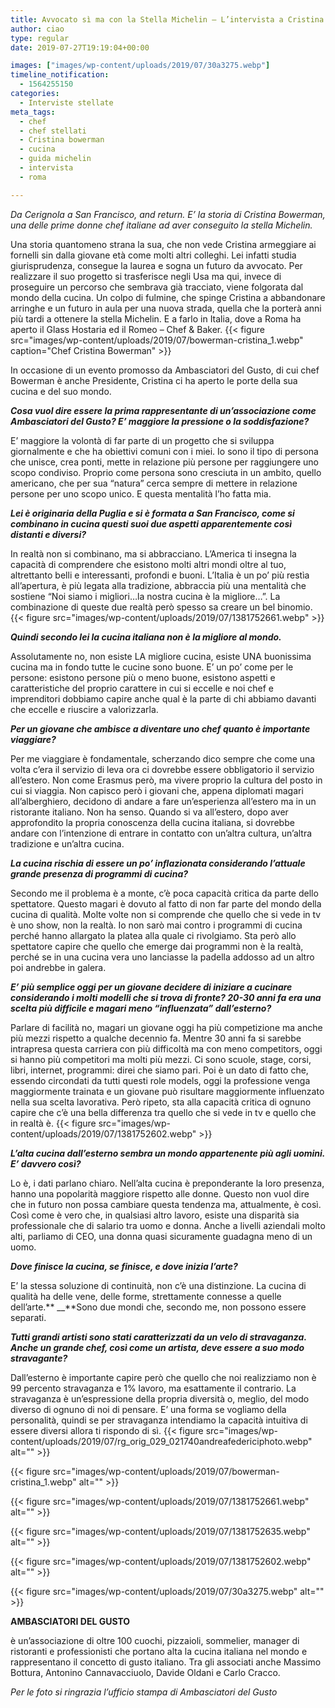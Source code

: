 ```yaml
---
title: Avvocato sì ma con la Stella Michelin – L’intervista a Cristina Bowerman
author: ciao
type: regular
date: 2019-07-27T19:19:04+00:00

images: ["images/wp-content/uploads/2019/07/30a3275.webp"]
timeline_notification:
  - 1564255150
categories:
  - Interviste stellate
meta_tags:
  - chef
  - chef stellati
  - Cristina bowerman
  - cucina
  - guida michelin
  - intervista
  - roma

---
```

_Da Cerignola a San Francisco, and return. E’ la storia di Cristina Bowerman, una delle prime donne chef italiane ad aver conseguito la stella Michelin._<span class="Apple-converted-space">&nbsp;</span>

Una storia quantomeno strana la sua, che non vede Cristina armeggiare ai fornelli sin dalla giovane età come molti altri colleghi. Lei infatti studia giurisprudenza, consegue la laurea e sogna un futuro da avvocato. Per realizzare il suo progetto si trasferisce negli Usa ma qui, invece di proseguire un percorso che sembrava già tracciato, viene folgorata dal mondo della cucina. Un colpo di fulmine, che spinge Cristina a abbandonare arringhe e un futuro in aula per una nuova strada, quella che la porterà anni più tardi a ottenere la stella Michelin. E a farlo in Italia, dove a Roma ha aperto il Glass Hostaria ed il Romeo – Chef & Baker.
{{< figure src="images/wp-content/uploads/2019/07/bowerman-cristina_1.webp" caption="Chef Cristina Bowerman" >}}
 

In occasione di un evento promosso da Ambasciatori del Gusto, di cui chef Bowerman è anche Presidente, Cristina ci ha aperto le porte della sua cucina e del suo mondo.

**_Cosa vuol dire essere la prima rappresentante di un’associazione come Ambasciatori del Gusto? E’ maggiore la pressione o la soddisfazione?_**

E’ maggiore la volontà di far parte di un progetto che si sviluppa giornalmente e che ha obiettivi comuni con i miei. Io sono il tipo di persona che unisce, crea ponti, mette in relazione più persone per raggiungere uno scopo condiviso. Proprio come persona sono cresciuta in un ambito, quello americano, che per sua “natura” cerca sempre di mettere in relazione persone per uno scopo unico. E questa mentalità l’ho fatta mia.

**_Lei è originaria della Puglia e si è formata a San Francisco, come si combinano in cucina questi suoi due aspetti apparentemente così distanti e diversi?_**

In realtà non si combinano, ma si abbracciano. L’America ti insegna la capacità di comprendere che esistono molti altri mondi oltre al tuo, altrettanto belli e interessanti, profondi e buoni. L’Italia è un po’ più restìa all’apertura, è più legata alla tradizione, abbraccia più una mentalità che sostiene “Noi siamo i migliori…la nostra cucina è la migliore…”. La combinazione di queste due realtà però spesso sa creare un bel binomio.
{{< figure src="images/wp-content/uploads/2019/07/1381752661.webp" >}}
 

**_Quindi secondo lei la cucina italiana non è la migliore al mondo._**

Assolutamente no, non esiste LA migliore cucina, esiste UNA buonissima cucina ma in fondo tutte le cucine sono buone. E’ un po’ come per le persone: esistono persone più o meno buone, esistono aspetti e caratteristiche del proprio carattere in cui si eccelle e noi chef e imprenditori dobbiamo capire anche qual è la parte di chi abbiamo davanti che eccelle e riuscire a valorizzarla.<span class="Apple-converted-space">&nbsp;</span>

**_Per un giovane che ambisce a diventare uno chef quanto è importante viaggiare?_**

Per me viaggiare è fondamentale, scherzando dico sempre che come una volta c’era il servizio di leva ora ci dovrebbe essere obbligatorio il servizio all’estero. Non come Erasmus però, ma vivere proprio la cultura del posto in cui si viaggia. Non capisco però i giovani che, appena diplomati magari all’alberghiero, decidono di andare a fare un’esperienza all’estero ma in un ristorante italiano. Non ha senso. Quando si va all’estero, dopo aver approfondito la propria conoscenza della cucina italiana, si dovrebbe andare con l’intenzione di entrare in contatto con un’altra cultura, un’altra tradizione e un’altra cucina.

**_La cucina rischia di essere un po’ inflazionata considerando l’attuale grande presenza di programmi di cucina?_**

Secondo me il problema è a monte, c’è poca capacità critica da parte dello spettatore. Questo magari è dovuto al fatto di non far parte del mondo della cucina di qualità. Molte volte non si comprende che quello che si vede in tv è uno show, non la realtà. Io non sarò mai contro i programmi di cucina perché hanno allargato la platea alla quale ci rivolgiamo. Sta però allo spettatore capire che quello che emerge dai programmi non è la realtà, perché se in una cucina vera uno lanciasse la padella addosso ad un altro poi andrebbe in galera.<span class="Apple-converted-space">&nbsp;</span>

**_E’ più semplice oggi per un giovane decidere di iniziare a cucinare considerando i molti modelli che si trova di fronte? 20-30 anni fa era una scelta più difficile e magari meno “influenzata” dall’esterno?_**

Parlare di facilità no, magari un giovane oggi ha più competizione ma anche più mezzi rispetto a qualche decennio fa. Mentre 30 anni fa si sarebbe intrapresa questa carriera con più difficoltà ma con meno competitors, oggi si hanno più competitori ma molti più mezzi. Ci sono scuole, stage, corsi, libri, internet, programmi: direi che siamo pari. Poi è un dato di fatto che, essendo circondati da tutti questi role models, oggi la professione venga maggiormente trainata e un giovane può risultare maggiormente influenzato nella sua scelta lavorativa. Però ripeto, sta alla capacità critica di ognuno capire che c’è una bella differenza tra quello che si vede in tv e quello che in realtà è.
{{< figure src="images/wp-content/uploads/2019/07/1381752602.webp" >}}
 

**_L’alta cucina dall’esterno sembra un mondo appartenente più agli uomini. E’ davvero così?<span class="Apple-converted-space">&nbsp;</span>_**

Lo è, i dati parlano chiaro. Nell’alta cucina è preponderante la loro presenza, hanno una popolarità maggiore rispetto alle donne. Questo non vuol dire che in futuro non possa cambiare questa tendenza ma, attualmente, è così. Così come è vero che, in qualsiasi altro lavoro, esiste una disparità sia professionale che di salario tra uomo e donna. Anche a livelli aziendali molto alti, parliamo di CEO, una donna quasi sicuramente guadagna meno di un uomo.

**_Dove finisce la cucina, se finisce, e dove inizia l’arte?_**

E’ la stessa soluzione di continuità, non c’è una distinzione. La cucina di qualità ha delle vene, delle forme, strettamente connesse a quelle dell’arte.** __**Sono due mondi che, secondo me, non possono essere separati.

**_Tutti grandi artisti sono stati caratterizzati da un velo di stravaganza. Anche un grande chef, così come un artista, deve essere a suo modo stravagante?_**

Dall’esterno è importante capire però che quello che noi realizziamo non è 99 percento stravaganza e 1% lavoro, ma esattamente il contrario. La stravaganza è un’espressione della propria diversità o, meglio, del modo diverso di ognuno di noi di pensare. E’ una forma se vogliamo della personalità, quindi se per stravaganza intendiamo la capacità intuitiva di essere diversi allora ti rispondo di sì.
{{< figure src="images/wp-content/uploads/2019/07/rg_orig_029_021740andreafedericiphoto.webp" alt="" >}}


{{< figure src="images/wp-content/uploads/2019/07/bowerman-cristina_1.webp" alt="" >}}


{{< figure src="images/wp-content/uploads/2019/07/1381752661.webp" alt="" >}}


{{< figure src="images/wp-content/uploads/2019/07/1381752635.webp" alt="" >}}


{{< figure src="images/wp-content/uploads/2019/07/1381752602.webp" alt="" >}}


{{< figure src="images/wp-content/uploads/2019/07/30a3275.webp" alt="" >}}
 

**AMBASCIATORI DEL GUSTO** 

è un’associazione di oltre 100 cuochi, pizzaioli, sommelier, manager di ristoranti e professionisti che portano alta la cucina italiana nel mondo e rappresentano il concetto di gusto italiano. Tra gli associati anche Massimo Bottura, Antonino Cannavacciuolo, Davide Oldani e Carlo Cracco.

_Per le foto si ringrazia l&#8217;ufficio stampa di Ambasciatori del Gusto_